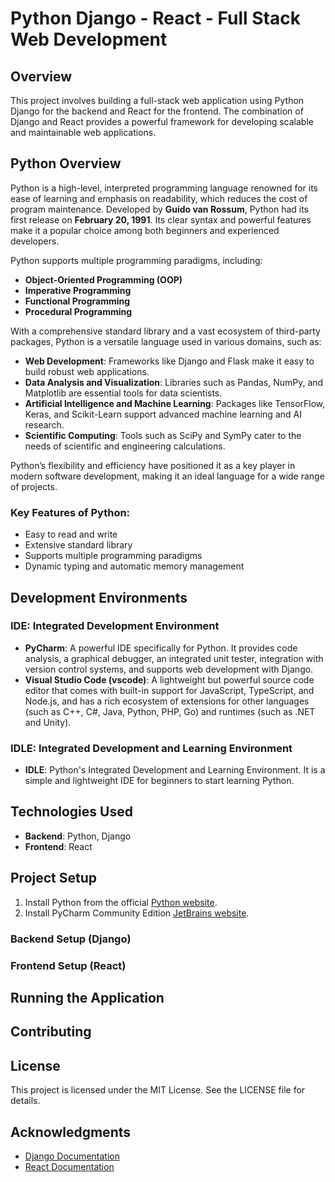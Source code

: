 # Python Django - React - Full Stack Web Development

## Overview
This project involves building a full-stack web application using Python Django for the backend and React for the frontend. The combination of Django and React provides a powerful framework for developing scalable and maintainable web applications.

## Python Overview

Python is a high-level, interpreted programming language renowned for its ease of learning and emphasis on readability, which reduces the cost of program maintenance. Developed by **Guido van Rossum**, Python had its first release on **February 20, 1991**. Its clear syntax and powerful features make it a popular choice among both beginners and experienced developers.

Python supports multiple programming paradigms, including:

- **Object-Oriented Programming (OOP)**
- **Imperative Programming**
- **Functional Programming**
- **Procedural Programming**

With a comprehensive standard library and a vast ecosystem of third-party packages, Python is a versatile language used in various domains, such as:

- **Web Development**: Frameworks like Django and Flask make it easy to build robust web applications.
- **Data Analysis and Visualization**: Libraries such as Pandas, NumPy, and Matplotlib are essential tools for data scientists.
- **Artificial Intelligence and Machine Learning**: Packages like TensorFlow, Keras, and Scikit-Learn support advanced machine learning and AI research.
- **Scientific Computing**: Tools such as SciPy and SymPy cater to the needs of scientific and engineering calculations.

Python’s flexibility and efficiency have positioned it as a key player in modern software development, making it an ideal language for a wide range of projects.


### Key Features of Python:
- Easy to read and write
- Extensive standard library
- Supports multiple programming paradigms
- Dynamic typing and automatic memory management

## Development Environments

### IDE: Integrated Development Environment
- **PyCharm**: A powerful IDE specifically for Python. It provides code analysis, a graphical debugger, an integrated unit tester, integration with version control systems, and supports web development with Django.
- **Visual Studio Code (vscode)**: A lightweight but powerful source code editor that comes with built-in support for JavaScript, TypeScript, and Node.js, and has a rich ecosystem of extensions for other languages (such as C++, C#, Java, Python, PHP, Go) and runtimes (such as .NET and Unity).

### IDLE: Integrated Development and Learning Environment
- **IDLE**: Python's Integrated Development and Learning Environment. It is a simple and lightweight IDE for beginners to start learning Python.

## Technologies Used
- **Backend**: Python, Django
- **Frontend**: React

## Project Setup
1. Install Python from the official [Python website](https://www.python.org/).
2. Install PyCharm Community Edition [JetBrains website](https://www.jetbrains.com/pycharm/).

### Backend Setup (Django)



### Frontend Setup (React)



## Running the Application


## Contributing


## License
This project is licensed under the MIT License. See the LICENSE file for details.

## Acknowledgments
- [Django Documentation](https://docs.djangoproject.com/)
- [React Documentation](https://reactjs.org/docs/getting-started.html)


